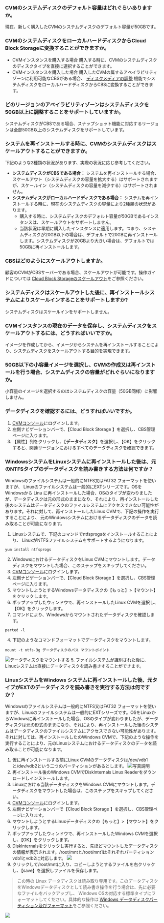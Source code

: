 ### CVMのシステムディスクのデフォルト容量はどれぐらいありますか。

現在、新しく購入したCVMのシステムディスクのデフォルト容量が50GBです。

### CVMのシステムディスクをローカルハードディスクからCloud Block Storageに変換することができますか。

- CVMインスタンスを購入する場合
購入する時に、CVMのシステムディスクのディスクタイプを直接に選択することができます。
- CVMインスタンスを購入した場合
購入したCVMの属するアベイラビリティゾーンに利用可能なCBSがある場合、 [ディスクメディアの調整](https://intl.cloud.tencent.com/document/product/213/32365) 機能でシステムディスクをローカルハードディスクからCBSに変換することができます。

### どのリージョンのアベイラビリティゾーンはシステムディスクを50GB以上に調整することをサポートしていますか。

システムディスクがCBSである場合、スナップショット機能に対応するリージョンは全部50GB以上のシステムディスクをサポートしています。

### システムを再インストールする時に、CVMのシステムディスクはスケールアウトすることができますか。

下記のような2種類の状況があります、実際の状況に応じ参考してください。
- **システムディスクがCBSである場合：**
  システムを再インストールする場合、スケールアウト（システムディスクの容量を拡大する）はサポートされますが、スケールイン（システムディスクの容量を減少する）はサポートされません。
- **システムディスクがローカルハードディスクである場合：**
  システムを再インストールする時に、現在のシステムディスクの容量により2種類の状況があります。
  - 購入する時に、システムディスクのデフォルト容量が50GBであるインスタンスは、スケールアウトをサポートしません。
  - 当該状況は早期に購入したインスタンスに適用します。つまり、システムディスクが20GB以下の場合は、デフォルトで20GBに再インストールします。システムディスクが20GBより大きい場合は、デフォルトでは50GBに再インストールします。

### CBSはどのようにスケールアウトしますか。

顧客のCVMがCBSサーバーである場合、スケールアウトが可能です。操作ガイドについては [Cloud Block Storageのスケールアウト](https://intl.cloud.tencent.com/document/product/362/5747)をご参照ください。

### システムディスクはスケールアウトした後に、再インストールシステムによりスケールインすることをサポートしますか?

システムディスクはスケールインをサポートしません。

### CVMインスタンスの現在のデータを保存し、システムディスクをスケールアウトするには、どうすればいいですか。

イメージを作成してから、イメージからシステムを再インストールすることにより、システムディスクをスケールアウトする目的を実現できます。

### 50GB以下の小容量イメージを選択し、CVMの作成又は再インストールを行う場合、システムディスクの容量がどれぐらいになりますか。

小容量のイメージを選択するのはシステムディスクの容量（50GB同様）に影響しません。

### データディスクを確認するには、どうすればいいですか。

1.  [CVMコンソール](https://console.cloud.tencent.com/cvm)にログインします。
2. 左側ナビゲーションバーで、【Cloud Block Storage 】を選択し、CBS管理ページに入ります。
3. 【属性】列をクリックし、【**データディスク**】を選択し、【OK】をクリックすると、関連リージョンにおけるすべてのデータディスクを確認できます。

### WindowsシステムをLinuxシステムに再インストールした後は、元のNTFSタイプのデータディスクを読み書きする方法は何ですか？

Windowsのファイルシステムは一般的にNTFS又はFAT32 フォーマットを使いますが、 Linuxのファイルシステムは一般的にEXTシリーズです。OSをWindowsから Linu に再インストールした場合、OSのタイプが変わりましたが、データディスクは元の形式のままになり、それにより、再インストールした後のシステムはデータディスクのファイルシステムにアクセスできない可能性があります。それに対して、再インストールしたLinux CVMで、下記の操作を実行することにより、 元のWindowsシステムにおけるデータディスクのデータを読み取ることが可能になります。
1. Linuxシステムで、下記のコマンドでntfsprogsをインストールすることにより、 LinuxがNTFSファイルシステムをサポートするようになります。
```
yum install ntfsprogs
```
2. WindowsにおけるデータディスクをLinux CVMにマウントします。データディスクをマウントした場合、このステップをスキップしてください。
 1.  [CVMコンソール](https://console.cloud.tencent.com/cvm)にログインします。
 2. 左側ナビゲーションバーで、【Cloud Block Storage 】を選択し、CBS管理ページに入ります。
 3. マウントしようとするWindowsデータディスクの【もっと】>【マウント】をクリックします。
 4. ポップアップしたウィンドウで、再インストールしたLinux CVMを選択し、【OK】をクリックします。
3. コマンドにより、Windowsからマウントされたデータディスクを確認します。
```
parted -l
```
4. 下記のようなコマンドフォーマットでデータディスクをマウントします。
```
mount -t ntfs-3g データディスクのパス マウントポイント
```
![データディスクをマウントする](https://main.qcloudimg.com/raw/7f093da789d6d6e08b9e24365ea31208.png)
5. ファイルシステムが識別された後に、 Linuxシステムは直接にデータディスクを読み書きすることができます。

### LinuxシステムをWindows システムに再インストールした後、元タイプがEXTのデータディスクを読み書きを実行する方法は何ですか？

Windowsのファイルシステムは一般的にNTFS又はFAT32 フォーマットを使いますが、Linuxのファイルシステムは一般的にEXTシリーズです。OSをLinuxからWindowsに再インストールした場合、OSのタイプが変わりましたが、データディスクは元の形式のままになり、それにより、再インストールした後のシステムはデータディスクのファイルシステムにアクセスできない可能性があります。それに対しては、再インストールしたのWindows CVMで、下記のような操作を実行することにより、元のLinuxシステムにおけるデータディスクのデータを読み取ることが可能になります。

1. 仮に再インストールする前にLinux CVMのデータディスクは/dev/vdb1と/dev/vdb2という二つのパーティションがあるとします。
![写真説明](https://main.qcloudimg.com/raw/f66b9494e966a0e85b4091be5af315e2.png)
2. 再インストール後のWindows CVMでDiskInternals Linux Readerをダウンロードしインストールします。
3. Linuxにおける当該データディスクをWindows CVMにマウントします。データディスクをマウントした場合は、このステップをスキップしてください。
 1.  [CVMコンソール](https://console.cloud.tencent.com/cvm)にログインします。
 2. 左側ナビゲーションバーで【Cloud Block Storage 】を選択し、CBS管理ページに入ります。
 3. マウントしようとするLinuxデータディスクの【もっと】>【マウント】をクリックします。
 4. ポップアップしたウィンドウで、再インストールしたWindows CVMを選択し、【OK】をクリックします。
4.  DiskInternalsをクリックし実行すると、先ほどマウントしたデータディスクの情報が表示されます。/root/mntと/root/mnt1はそれぞれパーティション vdb1とvdb2に対応します。
![](https://main.qcloudimg.com/raw/b35757625119c8226a022042cf0fac3f.png)
5. クリックして/root/mntに入り、コピーしようとするファイルを右クリックし、【save】を選択しファイルを保存します。
> この時の Linux データディスクは読み取り専用です。このデータディスクをWindowsデータディスクとして読み書き操作を行う場合は、先に必要なファイルをバックアップし、 Windows OSの対応する標準タイプにフォーマットしてください。具体的な操作は [Windows データディスクパーティション及びフォーマット](https://intl.cloud.tencent.com/document/product/213/2158)をご参照ください。
>
![](https://main.qcloudimg.com/raw/431d722a14e746e3f680cc7af91c9808.png)
